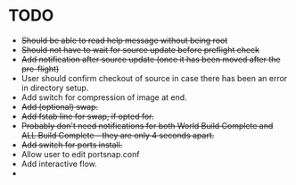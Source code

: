 TODO
====
* <del>Should be able to read help message without being root</del>
* <del>Should not have to wait for source update before preflight check</del>
* <del>Add notification after source update (once it has been moved after the pre-flight)</del>
* User should confirm checkout of source in case there has been an error in directory setup.
* Add switch for compression of image at end.
* <del>Add (optional) swap.</del>
* <del>Add fstab line for swap, if opted for.</del>
* <del>Probably don't need notifications for both World Build Complete and ALL Build Complete - they are only 4 seconds apart.</del>
* <del>Add switch for ports install.</del>
* Allow user to edit portsnap.conf
* Add interactive flow.
* 

